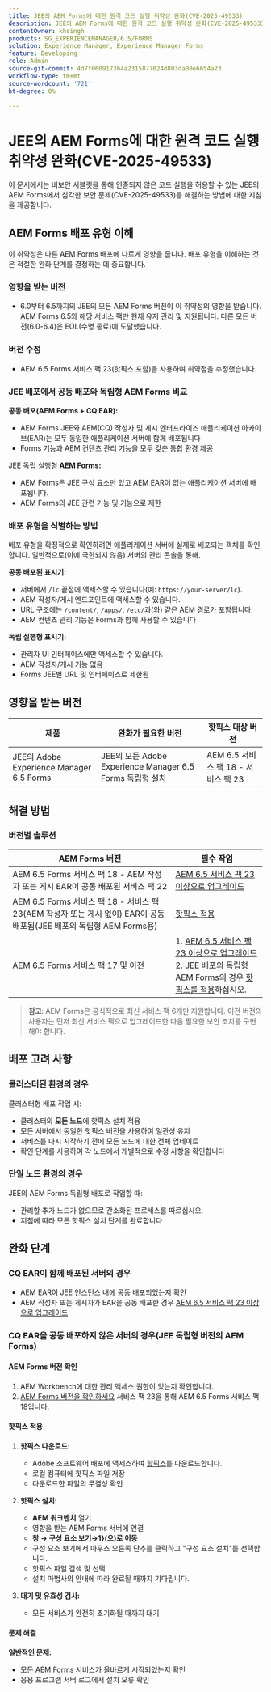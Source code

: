 ```yaml
---
title: JEE의 AEM Forms에 대한 원격 코드 실행 취약성 완화(CVE-2025-49533)
description: JEE의 AEM Forms에 대한 원격 코드 실행 취약성 완화(CVE-2025-49533)
contentOwner: khsingh
products: SG_EXPERIENCEMANAGER/6.5/FORMS
solution: Experience Manager, Experience Manager Forms
feature: Developing
role: Admin
source-git-commit: 4d7f0609173b4a2315877024d803da00e6654a23
workflow-type: tm+mt
source-wordcount: '721'
ht-degree: 0%

---
```



# JEE의 AEM Forms에 대한 원격 코드 실행 취약성 완화(CVE-2025-49533)

이 문서에서는 비보안 서블릿을 통해 인증되지 않은 코드 실행을 허용할 수 있는 JEE의 AEM Forms에서 심각한 보안 문제(CVE-2025-49533)를 해결하는 방법에 대한 지침을 제공합니다.

## AEM Forms 배포 유형 이해

이 취약성은 다른 AEM Forms 배포에 다르게 영향을 줍니다. 배포 유형을 이해하는 것은 적절한 완화 단계를 결정하는 데 중요합니다.

### 영향을 받는 버전

* 6.0부터 6.5까지의 JEE의 모든 AEM Forms 버전이 이 취약성의 영향을 받습니다. AEM Forms 6.5와 해당 서비스 팩만 현재 유지 관리 및 지원됩니다. 다른 모든 버전(6.0-6.4)은 EOL(수명 종료)에 도달했습니다.

### 버전 수정

* AEM 6.5 Forms 서비스 팩 23(핫픽스 포함)을 사용하여 취약점을 수정했습니다.

### JEE 배포에서 공동 배포와 독립형 AEM Forms 비교

**공동 배포(AEM Forms + CQ EAR):**

* AEM Forms JEE와 AEM(CQ) 작성자 및 게시 엔터프라이즈 애플리케이션 아카이브(EAR)는 모두 동일한 애플리케이션 서버에 함께 배포됩니다
* Forms 기능과 AEM 컨텐츠 관리 기능을 모두 갖춘 통합 환경 제공

JEE 독립 실행형 **AEM Forms:**

* AEM Forms은 JEE 구성 요소만 있고 AEM EAR이 없는 애플리케이션 서버에 배포됩니다.
* AEM Forms의 JEE 관련 기능 및 기능으로 제한

### 배포 유형을 식별하는 방법

배포 유형을 확정적으로 확인하려면 애플리케이션 서버에 실제로 배포되는 객체를 확인합니다. 일반적으로(이에 국한되지 않음) 서버의 관리 콘솔을 통해.

**공동 배포된 표시기:**

* 서버에서 `/lc` 끝점에 액세스할 수 있습니다(예: `https://your-server/lc`).
* AEM 작성자/게시 엔드포인트에 액세스할 수 있습니다.
* URL 구조에는 `/content/`, `/apps/`, `/etc/`과(와) 같은 AEM 경로가 포함됩니다.
* AEM 컨텐츠 관리 기능은 Forms과 함께 사용할 수 있습니다

**독립 실행형 표시기:**

* 관리자 UI 인터페이스에만 액세스할 수 있습니다.
* AEM 작성자/게시 기능 없음
* Forms JEE별 URL 및 인터페이스로 제한됨


## 영향을 받는 버전

| 제품 | 완화가 필요한 버전 | 핫픽스 대상 버전 |
|---------|-----------------------------|-----------------------------|
| JEE의 Adobe Experience Manager 6.5 Forms | JEE의 모든 Adobe Experience Manager 6.5 Forms 독립형 설치 | AEM 6.5 서비스 팩 18 - 서비스 팩 23 |

## 해결 방법

### 버전별 솔루션

| AEM Forms 버전 | 필수 작업 |
|---|---|
| AEM 6.5 Forms 서비스 팩 18 - AEM 작성자 또는 게시 EAR이 공동 배포된 서비스 팩 22 | [AEM 6.5 서비스 팩 23 이상으로 업그레이드](/help/release-notes/release-notes.md) |
| AEM 6.5 Forms 서비스 팩 18 - 서비스 팩 23(AEM 작성자 또는 게시 없이) EAR이 공동 배포됨(JEE 배포의 독립형 AEM Forms용) | [핫픽스 적용](#apply-the-hotfix) |
| AEM 6.5 Forms 서비스 팩 17 및 이전 | &#x200B;1. [AEM 6.5 서비스 팩 23 이상으로 업그레이드](/help/release-notes/release-notes.md) <br> 2. JEE 배포의 독립형 AEM Forms의 경우 [핫픽스를 적용](#apply-the-hotfix)하십시오. |

> **참고**: AEM Forms은 공식적으로 최신 서비스 팩 6개만 지원합니다. 이전 버전의 사용자는 먼저 최신 서비스 팩으로 업그레이드한 다음 필요한 보안 조치를 구현해야 합니다.

## 배포 고려 사항

### 클러스터된 환경의 경우

클러스터형 배포 작업 시:

* 클러스터의 **모든 노드**&#x200B;에 핫픽스 설치 적용
* 모든 서버에서 동일한 핫픽스 버전을 사용하여 일관성 유지
* 서비스를 다시 시작하기 전에 모든 노드에 대한 전체 업데이트
* 확인 단계를 사용하여 각 노드에서 개별적으로 수정 사항을 확인합니다

### 단일 노드 환경의 경우

JEE의 AEM Forms 독립형 배포로 작업할 때:

* 관리할 추가 노드가 없으므로 간소화된 프로세스를 따르십시오.
* 지침에 따라 모든 핫픽스 설치 단계를 완료합니다

<!-- ## Vulnerability Verification

Before implementing the fix, verify if your system is vulnerable by executing the following tests:

### Test Commands

#### 1. Test with Exploitable Payload
```bash
curl -o /dev/null -s -w "Total time: %{time_total}\n" https://${FORMS_HOST}/FormServer/GetDocumentServlet?serDoc=H4sIAAAAAAAAAK1WTWxbRRCetR3bsZI2P80fhf4HkpS%2Bl5C2aXFEyA9tXV5IUEw4%2BGCtnxfnlffX3X3E6YEDElKvCC4ckRAcKIdISFQckLhy5gRCQkLigAQcygGp4md2nxOnIWqSNpH8dndmd76Zb2dmc%2Bc3aBEc%2Bm7Qt6gRScc1FrkTcEeuvRqxiH3w%2FegX96feWU9CogAp4dxiFuTswAsppzLgEnotddJUJ83ZTXm%2BHgJAAg2fDXjNoCG1V5iB57zAF0aFUV8dEMYMzpqnfv7o9q%2Fi1MfXEpB4AOUmvA3EgmzIg5BxuSahK0Z1qV8zlyR3%2FBoiItrUDmh24LrMlk4837ApjAZuxWVND%2B7%2F%2BeHgXX99IgFQDyV0BJEMI7kY4zpMrKYwrCQCPY%2BWDBH5xhbAOkV%2FDMeXjPvUNerClbYhOa0bReaFLpVMFHBsfX3hG%2F%2FOZ%2BNJSBegvez4VebLVyKvwngBDpXxgC9cJgsor5cgV66sSWYHVSYkJEulmRKky7ZLBS67SltomFWyvAUtZZ96TFGWsqCzvD2CB2%2BsKY9vDP7Fv4hroJf%2FHuip1X6IuVC3ifJEaebOvb6%2F0tniTw1x%2BtK3%2F3z1Naqfg%2FEMjBEYXxOBYNyhrhnSNTegVRFjXaXVGpPizJKMKsVGkIvxjgykCLyIlJpIqYmUmjGlpqbU3KDU1JSaPPKl4zFzuiKQLFtuGMtAmsARHZwTmEvaB%2BeWumACHbFLy4wLTITXCnMEyHUC7bOYFZL6cpm6EWv5%2FMT799778Y8XCKQnHd%2BROEkODS8TSM3iBeQgCR1t0AbtBA5bjs%2FiSyvGCF1WYCMARRhcN4QpueIIAhesRyAlT6BVJ8MbAfcI8CFrrwTNLcznSzvu9tzmXtEgiPEmV6pKrlG%2F6jKeV3HnXqrbLNS1k4EBApf36sJGLJvnCWSrgR15mOsEzu0rFDy6EvuEVM48fmAEPtkfl7siVqVnzhXnp%2BuOKKBId8AD4T%2FrNMypHHoULwhkGtwRmD4A5nJLQcRtdsVR2d3WyF5D1RwuC77PuO5DDNPlGQLHd0l7At07JD6GPWm7jfrraHa44gpnqleMEHyyXMZCrK%2Bh68PLbfAsnMvBWTCwoJcktd%2Bcp2GjAJ9serC4it6NTYxdnLh8cfzC%2BbFRbFbHrIfp83ASsAPgrwV%2FT0AGsji2ql4IOUjhHHsBfg%2BhxMSR4Ngy8iUcXtdbOvGb1kITuvDbFm%2BAbuyVgPMe6MVdfThXpvq1mSn1vijtdhPntYkTsbJhArRXR7UeQ4Wn8IQye%2Bx%2FZgt6tYPZS9rsSKzc0exxBE3o2Uk4hfBZGN4MWq2Vrv1TSBKrs%2Fv2u3fBXNebR3UgROlPa8wzMIhjTtP0NAxBa6TeqA7c%2B93mC3I0AwkCp3drlleCQL8YW3JjoXID3%2FjHfwFu%2FuL8Puld7T%2FoF2Bw1xcAg9pffQ3spb6SaPahWUz2nsWT27L4iNb36G%2BvTrjYXD%2BCtOJ%2FTymsKB6uEqirm26v%2FwfLba%2FhawoAAA%3D%3D
```

#### 2. Test with Non-Exploitable Payload
```bash
curl -o /dev/null -s -w "Total time: %{time_total}\n" https://${FORMS_HOST}/FormServer/GetDocumentServlet?serDoc=1234
```

**Note**: Replace `${FORMS_HOST}` with your actual Forms server hostname and port.

### Vulnerability Confirmation
* **Vulnerable System**: Response time ≥ 5 seconds for exploitable payload
* **Secure System**: Response time ~600ms for both payloads
* **Indicator**: Significant difference in response times confirms the vulnerability -->

## 완화 단계

### CQ EAR이 함께 배포된 서버의 경우

* AEM EAR이 JEE 인스턴스 내에 공동 배포되었는지 확인
* AEM 작성자 또는 게시자가 EAR을 공동 배포한 경우 [AEM 6.5 서비스 팩 23 이상으로 업그레이드](/help/release-notes/release-notes.md)

### CQ EAR을 공동 배포하지 않은 서버의 경우(JEE 독립형 버전의 AEM Forms)

#### AEM Forms 버전 확인

1. AEM Workbench에 대한 관리 액세스 권한이 있는지 확인합니다.
1. [AEM Forms 버전을 확인하세요](https://experienceleaguecommunities.adobe.com/t5/adobe-experience-manager/how-find-the-aem-forms-version-using-the-aem-admin-or-system/m-p/603733) 서비스 팩 23을 통해 AEM 6.5 Forms 서비스 팩 18입니다.

#### 핫픽스 적용

1. **핫픽스 다운로드:**
   * Adobe 소프트웨어 배포에 액세스하여 [핫픽스](https://nam04.safelinks.protection.outlook.com/?url=https%3A%2F%2Fexperience.adobe.com%2F%23%2Fdownloads%2Fcontent%2Fsoftware-distribution%2Fen%2Faem.html%3Fpackage%3D%2Fcontent%2Fsoftware-distribution%2Fen%2Fdetails.html%2Fcontent%2Fdam%2Faem%2Fpublic%2Fadobe%2Fpackages%2Fcq650%2Fhotfix%2FAEM%25206.5%2520Unauthenticated%2520RCE%2520in%2520LiveCycle&data=05%7C02%7Ckhsingh%40adobe.com%7Cf29c8505258840beed0408ddbe2956ff%7Cfa7b1b5a7b34438794aed2c178decee1%7C0%7C0%7C638875806949179671%7CUnknown%7CTWFpbGZsb3d8eyJFbXB0eU1hcGkiOnRydWUsIlYiOiIwLjAuMDAwMCIsIlAiOiJXaW4zMiIsIkFOIjoiTWFpbCIsIldUIjoyfQ%3D%3D%7C0%7C%7C%7C&sdata=0GELRBKwhkAFB6fmXNIsbsruBXquhhWX1BMGySEZutY%3D&reserved=0)를 다운로드합니다.
   * 로컬 컴퓨터에 핫픽스 파일 저장
   * 다운로드한 파일의 무결성 확인

2. **핫픽스 설치:**
   * **AEM 워크벤치** 열기
   * 영향을 받는 AEM Forms 서버에 연결
   * **창 → 구성 요소 보기→1}(으)로 이동**
   * 구성 요소 보기에서 마우스 오른쪽 단추를 클릭하고 &quot;구성 요소 설치&quot;를 선택합니다.
   * 핫픽스 파일 검색 및 선택
   * 설치 마법사의 안내에 따라 완료될 때까지 기다립니다.

3. **대기 및 유효성 검사:**
   * 모든 서비스가 완전히 초기화될 때까지 대기

#### 문제 해결

**일반적인 문제:**

* 모든 AEM Forms 서비스가 올바르게 시작되었는지 확인
* 응용 프로그램 서버 로그에서 설치 오류 확인

